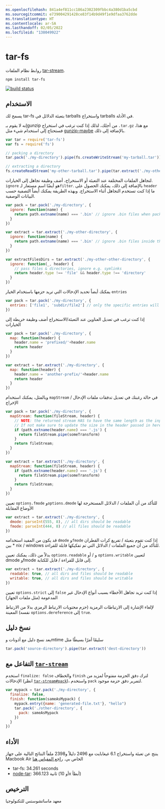 ```yaml
---
ms.openlocfilehash: 841a4ef811cc186a2302309fbbc4a380d1ba5cbd
ms.sourcegitcommit: e739004291428ce83f14b9d49f1e9dfaa3762dde
ms.translationtype: HT
ms.contentlocale: ar-SA
ms.lasthandoff: 02/05/2022
ms.locfileid: "138049922"
---
```

# <a name="tar-fs"></a>tar-fs

روابط نظام الملفات [tar-stream](https://github.com/mafintosh/tar-stream).

```
npm install tar-fs
```

[![build status](https://secure.travis-ci.org/mafintosh/tar-fs.png)](http://travis-ci.org/mafintosh/tar-fs)

## <a name="usage"></a>الاستخدام

يسمح لك tar-fs بتعبئة الدلائل في tarballs واستخراج tarballs في الأدلة.

إنه لا يقوم بـgunzip من أجلك، لذلك إذا كنت ترغب في استخراج `.tar.gz` مع هذا، فستحتاج إلى استخدام شيء مثل [gunzip-maybe](https://github.com/mafintosh/gunzip-maybe) بالإضافة إلى ذلك.

``` js
var tar = require('tar-fs')
var fs = require('fs')

// packing a directory
tar.pack('./my-directory').pipe(fs.createWriteStream('my-tarball.tar'))

// extracting a directory
fs.createReadStream('my-other-tarball.tar').pipe(tar.extract('./my-other-directory'))
```

لتجاهل الملفات المختلفة عند التعبئة أو الاستخراج، أضف وظيفة تجاهل إلى الخيارات. `ignore` هو أيضًا اسم مستعار لـ`filter`. بالإضافة إلى ذلك، يمكنك الحصول على `header` ما إذا كنت تستخدم التجاهل أثناء الاستخراج.
وبهذه الطريقة يمكنك أيضاً التصفية حسب البيانات الوصفية.

``` js
var pack = tar.pack('./my-directory', {
  ignore: function(name) {
    return path.extname(name) === '.bin' // ignore .bin files when packing
  }
})

var extract = tar.extract('./my-other-directory', {
  ignore: function(name) {
    return path.extname(name) === '.bin' // ignore .bin files inside the tarball when extracing
  }
})

var extractFilesDirs = tar.extract('./my-other-other-directory', {
  ignore: function(_, header) {
    // pass files & directories, ignore e.g. symlinks
    return header.type !== 'file' && header.type !== 'directory'
  }
})
```

يمكنك أيضاً تحديد الإدخالات التي تريد حزمها باستخدام الخيار `entries`

```js
var pack = tar.pack('./my-directory', {
  entries: ['file1', 'subdir/file2'] // only the specific entries will be packed
})
```

إذا كنت ترغب في تعديل العناوين عند التعبئة/الاستخراج أضف وظيفة خريطة إلى الخيارات

``` js
var pack = tar.pack('./my-directory', {
  map: function(header) {
    header.name = 'prefixed/'+header.name
    return header
  }
})

var extract = tar.extract('./my-directory', {
  map: function(header) {
    header.name = 'another-prefix/'+header.name
    return header
  }
})
```

وبالمثل، يمكنك استخدام `mapStream` في حالة رغبتك في تعديل تدفقات ملفات الإدخال / الإخراج

``` js
var pack = tar.pack('./my-directory', {
  mapStream: function(fileStream, header) {
    // NOTE: the returned stream HAS to have the same length as the input stream.
    // If not make sure to update the size in the header passed in here.
    if (path.extname(header.name) === '.js') {
      return fileStream.pipe(someTransform)
    }
    return fileStream;
  }
})

var extract = tar.extract('./my-directory', {
  mapStream: function(fileStream, header) {
    if (path.extname(header.name) === '.js') {
      return fileStream.pipe(someTransform)
    }
    return fileStream;
  }
})
```

تعيين `options.fmode` و`options.dmode` للتأكد من أن الملفات / الدلائل المستخرجة لها الأوضاع المقابلة

``` js
var extract = tar.extract('./my-directory', {
  dmode: parseInt(555, 8), // all dirs should be readable
  fmode: parseInt(444, 8) // all files should be readable
})
```

قد يكون من المفيد استخدامه `dmode` و`fmode` إذا كنت تقوم بتعبئة / تفريغ كرات القطران بين * nix / windows للتأكد من أن جميع الملفات / الدلائل التي تم تفكيكها قابلة للقراءة.

بدلاً من ذلك، يمكنك تعيين `options.readable` و / أو `options.writable` لتعيين dmode وfmode إلى قابل للقراءة / قابل للكتابة.

``` js
var extract = tar.extract('./my-directory', {
  readable: true, // all dirs and files should be readable
  writable: true, // all dirs and files should be writable
})
```

تعيين `options.strict` إلى `false` إذا كنت تريد تجاهل الأخطاء بسبب أنواع الإدخال غير المدعومة (مثل ملفات الجهاز)

لإلغاء الإشارة إلى الارتباطات الرمزية (حزم محتويات الارتباط الرمزي بدلا من الارتباط نفسه) المعينة `options.dereference` إلى `true`.

## <a name="copy-a-directory"></a>نسخ دليل

يعد نسخ دليل مع أذونات وmtime سليمًا أمرًا بسيطًا مثل

``` js
tar.pack('source-directory').pipe(tar.extract('dest-directory'))
```

## <a name="interaction-with-tar-stream"></a>التفاعل مع [`tar-stream`](https://github.com/mafintosh/tar-stream)

استخدم `finalize: false` والخطاف `finish` لترك دفق الحزمة مفتوحاً لمزيد من الإدخالات (انظر [`tar-stream#pack`](https://github.com/mafintosh/tar-stream#packing))، واستخدم `pack` لتمرير دفق حزمة موجود.

``` js
var mypack = tar.pack('./my-directory', {
  finalize: false,
  finish: function(sameAsMypack) {
    mypack.entry({name: 'generated-file.txt'}, "hello")
    tar.pack('./other-directory', {
      pack: sameAsMypack
    })
  }
})
```


## <a name="performance"></a>الأداء

ينتج عن تعبئة واستخراج 6.1 غيغابايت مع 2496 دليلاً و2398 ملفاً النتائج التالية على جهاز Macbook Air الخاص بي.
[راجع المقياس هنا](https://gist.github.com/mafintosh/8102201)

* tar-fs: 34.261 seconds
* [node-tar](https://github.com/isaacs/node-tar): 366.123 ثانية (أو 10x أبطأ)

## <a name="license"></a>الترخيص

معهد ماساتشوستس للتكنولوجيا
